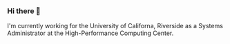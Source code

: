 ### Hi there 👋

I'm currently working for the University of Californa, Riverside as a Systems Administrator at the High-Performance Computing Center.
